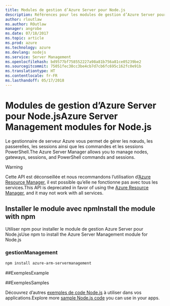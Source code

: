 ```yaml
---
title: Modules de gestion d’Azure Server pour Node.js
description: Références pour les modules de gestion d’Azure Server pour Node.js
author: rloutlaw
ms.author: ROutlaw
manager: angrobe
ms.date: 07/18/2017
ms.topic: article
ms.prod: azure
ms.technology: azure
ms.devlang: nodejs
ms.service: Server Management
ms.openlocfilehash: bd9577bf758552227a98a81b756a81ce05239be2
ms.sourcegitcommit: 75051fec38cc3be4cb7d7cb6fc695c162fc0e91b
ms.translationtype: HT
ms.contentlocale: fr-FR
ms.lasthandoff: 05/17/2018
---
```

# <a name="azure-server-management-modules-for-nodejs"></a><span data-ttu-id="81143-103">Modules de gestion d’Azure Server pour Node.js</span><span class="sxs-lookup"><span data-stu-id="81143-103">Azure Server Management modules for Node.js</span></span>

<span data-ttu-id="81143-104">Le gestionnaire de serveur Azure vous permet de gérer les nœuds, les passerelles, les sessions ainsi que les commandes et les sessions PowerShell.</span><span class="sxs-lookup"><span data-stu-id="81143-104">The Azure Server Manager allows you to manage nodes, gateways, sessions, and PowerShell commands and sessions.</span></span>

> [!WARNING]
> <span data-ttu-id="81143-105">Cette API est déconseillée et nous recommandons l’utilisation d’[Azure Resource Manager](/javascript/api/overview/azure/resources), il est possible qu’elle ne fonctionne pas avec tous les services.</span><span class="sxs-lookup"><span data-stu-id="81143-105">This API is deprecated in favor of using the [Azure Resource Manager](/javascript/api/overview/azure/resources), and it may not work with all services.</span></span>

## <a name="install-the-module-with-npm"></a><span data-ttu-id="81143-106">Installer le module avec npm</span><span class="sxs-lookup"><span data-stu-id="81143-106">Install the module with npm</span></span>

<span data-ttu-id="81143-107">Utiliser npm pour installer le module de gestion Azure Server pour Node.js</span><span class="sxs-lookup"><span data-stu-id="81143-107">Use npm to install the Azure Server Management module for Node.js</span></span>

### <a name="management"></a><span data-ttu-id="81143-108">gestion</span><span class="sxs-lookup"><span data-stu-id="81143-108">Management</span></span>

```bash
npm install azure-arm-servermanagement
```

##<a name="example"></a><span data-ttu-id="81143-109">Exemples</span><span class="sxs-lookup"><span data-stu-id="81143-109">Example</span></span>

##<a name="samples"></a><span data-ttu-id="81143-110">Exemples</span><span class="sxs-lookup"><span data-stu-id="81143-110">Samples</span></span>

<span data-ttu-id="81143-111">Découvrez d’autres [exemples de code Node.js](https://azure.microsoft.com/resources/samples/?platform=nodejs) à utiliser dans vos applications.</span><span class="sxs-lookup"><span data-stu-id="81143-111">Explore more [sample Node.js code](https://azure.microsoft.com/resources/samples/?platform=nodejs) you can use in your apps.</span></span>